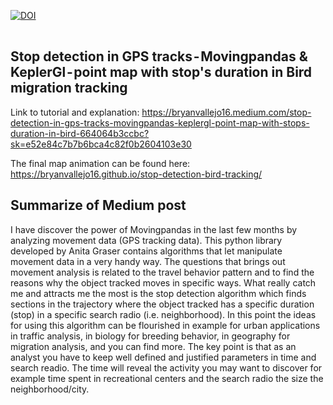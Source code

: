 [![DOI](https://zenodo.org/badge/350853382.svg)](https://zenodo.org/badge/latestdoi/350853382)

<a href="https://www.buymeacoffee.com/bryan.vallejo" target="_blank"><img src="https://cdn.buymeacoffee.com/buttons/v2/default-yellow.png" alt="Buy Me A Coffee" style="height: 2px !important;width: 6px !important;" ></a>

## Stop detection in GPS tracks - Movingpandas & KeplerGl - point map with stop's duration in Bird migration tracking

Link to tutorial and explanation: https://bryanvallejo16.medium.com/stop-detection-in-gps-tracks-movingpandas-keplergl-point-map-with-stops-duration-in-bird-664064b3ccbc?sk=e52e84c7b7b6bca4c82f0b2604103e30

The final map animation can be found here: https://bryanvallejo16.github.io/stop-detection-bird-tracking/

## Summarize of Medium post
I have discover the power of Movingpandas in the last few months by analyzing movement data (GPS tracking data). This python library developed by Anita Graser contains algorithms that let manipulate movement data in a very handy way. The questions that brings out movement analysis is related to the travel behavior pattern and to find the reasons why the object tracked moves in specific ways. What really catch me and attracts me the most is the stop detection algorithm which finds sections in the trajectory where the object tracked has a specific duration (stop) in a specific search radio (i.e. neighborhood). 
In this point the ideas for using this algorithm can be flourished in example for urban applications in traffic analysis, in biology for breeding behavior, in geography for migration analysis, and you can find more. The key point is that as an analyst you have to keep well defined and justified parameters in time and search readio. The time will reveal the activity you may want to discover for example time spent in recreational centers and the search radio the size the neighborhood/city.

